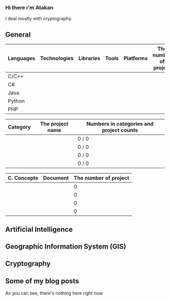 ### Hi there ı'm Atakan
I deal mostly with cryptography.

## General

| Languages | Technologies        | Libraries             | Tools        | Platforms             | The number of project | Projects  ⭐        | Doc     | Category |
| --------  | ------------------- | --------------------- |------------- |-----------------------|----------------------|----------------------|----------|----------|
| C/C++     |                     |                       |              |                       |                      |                      |          |          |
| C#        |                     |                       |              |                       |                      |                      |          |          |
| Java      |                     |                       |              |                       |                      |                      |          |          |
| Python    |                     |                       |              |                       |                      |                      |          |          |
| PHP       |                     |                       |              |                       |                      |                      |          |          |

| Category | The project name | Numbers in categories and project counts |
| ---------| -----------------| ---------------------- |
|          |                  |          0 / 0              | 
|          |                  |          0 / 0              | 
|          |                  |          0 / 0              | 
|          |                  |          0 / 0              | 

| C. Concepts | Document | The number of project  |
| ------------| ---------| ---------------------- |
|             |          |          0             |
|             |          |          0             |
|             |          |          0             |
|             |          |          0             |

## Artificial Intelligence


## Geographic Information System (GIS)


## Cryptography


## Some of my blog posts
As you can see, there's nothing here right now.
